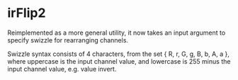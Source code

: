 # irFlip2
Reimplemented as a more general utility, it now takes an input argument to specify swizzle for rearranging channels.

Swizzle syntax consists of 4 characters, from the set { R, r, G, g, B, b, A, a }, where uppercase is the input channel value, and lowercase is 255 minus the input channel value, e.g. value invert.
